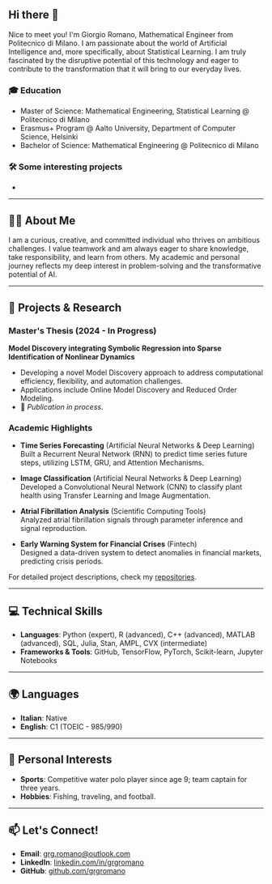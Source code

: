 ## Hi there 👋

Nice to meet you! I'm Giorgio Romano, Mathematical Engineer from Politecnico di Milano. I am passionate about the world of Artificial Intelligence and, more specifically, about Statistical Learning. I am truly fascinated by the disruptive potential of this technology and eager to contribute to the transformation that it will bring to our everyday lives.

### 🎓 Education
- Master of Science: Mathematical Engineering, Statistical Learning @ Politecnico di Milano
- Erasmus+ Program @ Aalto University, Department of Computer Science, Helsinki
- Bachelor of Science: Mathematical Engineering @ Politecnico di Milano

### 🛠️ Some interesting projects
- 


---

## 👨‍💻 About Me
I am a curious, creative, and committed individual who thrives on ambitious challenges. I value teamwork and am always eager to share knowledge, take responsibility, and learn from others. My academic and personal journey reflects my deep interest in problem-solving and the transformative potential of AI.

---

## 🚀 Projects & Research
### Master's Thesis (2024 - In Progress)
**Model Discovery integrating Symbolic Regression into Sparse Identification of Nonlinear Dynamics**  
- Developing a novel Model Discovery approach to address computational efficiency, flexibility, and automation challenges.  
- Applications include Online Model Discovery and Reduced Order Modeling.  
- 📝 *Publication in process*.

### Academic Highlights
- **Time Series Forecasting** (Artificial Neural Networks & Deep Learning)  
  Built a Recurrent Neural Network (RNN) to predict time series future steps, utilizing LSTM, GRU, and Attention Mechanisms.

- **Image Classification** (Artificial Neural Networks & Deep Learning)  
  Developed a Convolutional Neural Network (CNN) to classify plant health using Transfer Learning and Image Augmentation.

- **Atrial Fibrillation Analysis** (Scientific Computing Tools)  
  Analyzed atrial fibrillation signals through parameter inference and signal reproduction.

- **Early Warning System for Financial Crises** (Fintech)  
  Designed a data-driven system to detect anomalies in financial markets, predicting crisis periods.

For detailed project descriptions, check my [repositories](https://github.com/grgromano).

---

## 💻 Technical Skills
- **Languages**: Python (expert), R (advanced), C++ (advanced), MATLAB (advanced), SQL, Julia, Stan, AMPL, CVX (intermediate)
- **Frameworks & Tools**: GitHub, TensorFlow, PyTorch, Scikit-learn, Jupyter Notebooks

---

## 🌍 Languages
- **Italian**: Native  
- **English**: C1 (TOEIC - 985/990)  

---

## 🌟 Personal Interests
- **Sports**: Competitive water polo player since age 9; team captain for three years.  
- **Hobbies**: Fishing, traveling, and football.  

---

## 📫 Let's Connect!
- **Email**: [grg.romano@outlook.com](mailto:grg.romano@outlook.com)  
- **LinkedIn**: [linkedin.com/in/grgromano](https://www.linkedin.com/in/grgromano/)  
- **GitHub**: [github.com/grgromano](https://github.com/grgromano)  



<!--
**grgromano/grgromano** is a ✨ _special_ ✨ repository because its `README.md` (this file) appears on your GitHub profile.

Here are some ideas to get you started:

- 🔭 I’m currently working on ...
- 🌱 I’m currently learning ...
- 👯 I’m looking to collaborate on ...
- 🤔 I’m looking for help with ...
- 💬 Ask me about ...
- 📫 How to reach me: ...
- 😄 Pronouns: ...
- ⚡ Fun fact: ...
-->

